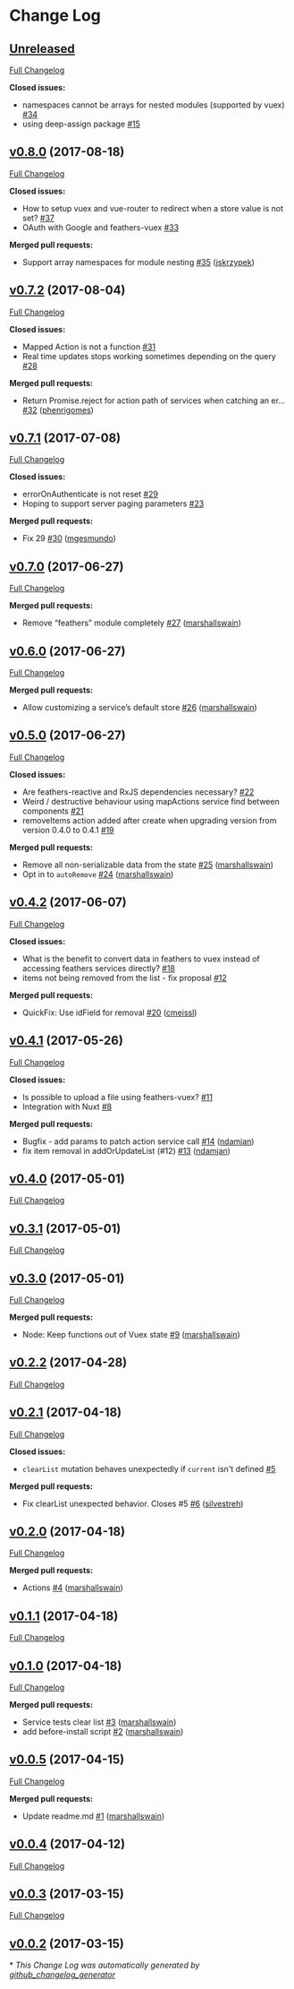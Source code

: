 # Change Log

## [Unreleased](https://github.com/feathersjs/feathers-vuex/tree/HEAD)

[Full Changelog](https://github.com/feathersjs/feathers-vuex/compare/v0.8.0...HEAD)

**Closed issues:**

- namespaces cannot be arrays for nested modules \(supported by vuex\) [\#34](https://github.com/feathersjs/feathers-vuex/issues/34)
- using deep-assign package [\#15](https://github.com/feathersjs/feathers-vuex/issues/15)

## [v0.8.0](https://github.com/feathersjs/feathers-vuex/tree/v0.8.0) (2017-08-18)
[Full Changelog](https://github.com/feathersjs/feathers-vuex/compare/v0.7.2...v0.8.0)

**Closed issues:**

- How to setup vuex and vue-router to redirect when a store value is not set? [\#37](https://github.com/feathersjs/feathers-vuex/issues/37)
- OAuth with Google and feathers-vuex [\#33](https://github.com/feathersjs/feathers-vuex/issues/33)

**Merged pull requests:**

- Support array namespaces for module nesting [\#35](https://github.com/feathersjs/feathers-vuex/pull/35) ([jskrzypek](https://github.com/jskrzypek))

## [v0.7.2](https://github.com/feathersjs/feathers-vuex/tree/v0.7.2) (2017-08-04)
[Full Changelog](https://github.com/feathersjs/feathers-vuex/compare/v0.7.1...v0.7.2)

**Closed issues:**

- Mapped Action is not a function [\#31](https://github.com/feathersjs/feathers-vuex/issues/31)
- Real time updates stops working sometimes depending on the query [\#28](https://github.com/feathersjs/feathers-vuex/issues/28)

**Merged pull requests:**

- Return Promise.reject for action path of services when catching an er… [\#32](https://github.com/feathersjs/feathers-vuex/pull/32) ([phenrigomes](https://github.com/phenrigomes))

## [v0.7.1](https://github.com/feathersjs/feathers-vuex/tree/v0.7.1) (2017-07-08)
[Full Changelog](https://github.com/feathersjs/feathers-vuex/compare/v0.7.0...v0.7.1)

**Closed issues:**

- errorOnAuthenticate is not reset [\#29](https://github.com/feathersjs/feathers-vuex/issues/29)
- Hoping to support server paging parameters [\#23](https://github.com/feathersjs/feathers-vuex/issues/23)

**Merged pull requests:**

- Fix 29 [\#30](https://github.com/feathersjs/feathers-vuex/pull/30) ([mgesmundo](https://github.com/mgesmundo))

## [v0.7.0](https://github.com/feathersjs/feathers-vuex/tree/v0.7.0) (2017-06-27)
[Full Changelog](https://github.com/feathersjs/feathers-vuex/compare/v0.6.0...v0.7.0)

**Merged pull requests:**

- Remove “feathers” module completely [\#27](https://github.com/feathersjs/feathers-vuex/pull/27) ([marshallswain](https://github.com/marshallswain))

## [v0.6.0](https://github.com/feathersjs/feathers-vuex/tree/v0.6.0) (2017-06-27)
[Full Changelog](https://github.com/feathersjs/feathers-vuex/compare/v0.5.0...v0.6.0)

**Merged pull requests:**

- Allow customizing a service’s default store [\#26](https://github.com/feathersjs/feathers-vuex/pull/26) ([marshallswain](https://github.com/marshallswain))

## [v0.5.0](https://github.com/feathersjs/feathers-vuex/tree/v0.5.0) (2017-06-27)
[Full Changelog](https://github.com/feathersjs/feathers-vuex/compare/v0.4.2...v0.5.0)

**Closed issues:**

- Are feathers-reactive and RxJS dependencies necessary? [\#22](https://github.com/feathersjs/feathers-vuex/issues/22)
- Weird / destructive behaviour using mapActions service find between components [\#21](https://github.com/feathersjs/feathers-vuex/issues/21)
- removeItems action added after create when upgrading version from version 0.4.0 to 0.4.1 [\#19](https://github.com/feathersjs/feathers-vuex/issues/19)

**Merged pull requests:**

- Remove all non-serializable data from the state [\#25](https://github.com/feathersjs/feathers-vuex/pull/25) ([marshallswain](https://github.com/marshallswain))
- Opt in to `autoRemove` [\#24](https://github.com/feathersjs/feathers-vuex/pull/24) ([marshallswain](https://github.com/marshallswain))

## [v0.4.2](https://github.com/feathersjs/feathers-vuex/tree/v0.4.2) (2017-06-07)
[Full Changelog](https://github.com/feathersjs/feathers-vuex/compare/v0.4.1...v0.4.2)

**Closed issues:**

- What is the benefit to convert data in feathers to vuex instead of accessing feathers services directly? [\#18](https://github.com/feathersjs/feathers-vuex/issues/18)
- items not being removed from the list - fix proposal [\#12](https://github.com/feathersjs/feathers-vuex/issues/12)

**Merged pull requests:**

- QuickFix: Use idField for removal [\#20](https://github.com/feathersjs/feathers-vuex/pull/20) ([cmeissl](https://github.com/cmeissl))

## [v0.4.1](https://github.com/feathersjs/feathers-vuex/tree/v0.4.1) (2017-05-26)
[Full Changelog](https://github.com/feathersjs/feathers-vuex/compare/v0.4.0...v0.4.1)

**Closed issues:**

- Is possible to upload a file using feathers-vuex? [\#11](https://github.com/feathersjs/feathers-vuex/issues/11)
- Integration with Nuxt [\#8](https://github.com/feathersjs/feathers-vuex/issues/8)

**Merged pull requests:**

- Bugfix - add params to patch action service call [\#14](https://github.com/feathersjs/feathers-vuex/pull/14) ([ndamjan](https://github.com/ndamjan))
- fix item removal in addOrUpdateList \(\#12\) [\#13](https://github.com/feathersjs/feathers-vuex/pull/13) ([ndamjan](https://github.com/ndamjan))

## [v0.4.0](https://github.com/feathersjs/feathers-vuex/tree/v0.4.0) (2017-05-01)
[Full Changelog](https://github.com/feathersjs/feathers-vuex/compare/v0.3.1...v0.4.0)

## [v0.3.1](https://github.com/feathersjs/feathers-vuex/tree/v0.3.1) (2017-05-01)
[Full Changelog](https://github.com/feathersjs/feathers-vuex/compare/v0.3.0...v0.3.1)

## [v0.3.0](https://github.com/feathersjs/feathers-vuex/tree/v0.3.0) (2017-05-01)
[Full Changelog](https://github.com/feathersjs/feathers-vuex/compare/v0.2.2...v0.3.0)

**Merged pull requests:**

- Node: Keep functions out of Vuex state [\#9](https://github.com/feathersjs/feathers-vuex/pull/9) ([marshallswain](https://github.com/marshallswain))

## [v0.2.2](https://github.com/feathersjs/feathers-vuex/tree/v0.2.2) (2017-04-28)
[Full Changelog](https://github.com/feathersjs/feathers-vuex/compare/v0.2.1...v0.2.2)

## [v0.2.1](https://github.com/feathersjs/feathers-vuex/tree/v0.2.1) (2017-04-18)
[Full Changelog](https://github.com/feathersjs/feathers-vuex/compare/v0.2.0...v0.2.1)

**Closed issues:**

- `clearList` mutation behaves unexpectedly if `current` isn't defined [\#5](https://github.com/feathersjs/feathers-vuex/issues/5)

**Merged pull requests:**

- Fix clearList unexpected behavior. Closes \#5 [\#6](https://github.com/feathersjs/feathers-vuex/pull/6) ([silvestreh](https://github.com/silvestreh))

## [v0.2.0](https://github.com/feathersjs/feathers-vuex/tree/v0.2.0) (2017-04-18)
[Full Changelog](https://github.com/feathersjs/feathers-vuex/compare/v0.1.1...v0.2.0)

**Merged pull requests:**

- Actions [\#4](https://github.com/feathersjs/feathers-vuex/pull/4) ([marshallswain](https://github.com/marshallswain))

## [v0.1.1](https://github.com/feathersjs/feathers-vuex/tree/v0.1.1) (2017-04-18)
[Full Changelog](https://github.com/feathersjs/feathers-vuex/compare/v0.1.0...v0.1.1)

## [v0.1.0](https://github.com/feathersjs/feathers-vuex/tree/v0.1.0) (2017-04-18)
[Full Changelog](https://github.com/feathersjs/feathers-vuex/compare/v0.0.5...v0.1.0)

**Merged pull requests:**

- Service tests clear list [\#3](https://github.com/feathersjs/feathers-vuex/pull/3) ([marshallswain](https://github.com/marshallswain))
- add before-install script [\#2](https://github.com/feathersjs/feathers-vuex/pull/2) ([marshallswain](https://github.com/marshallswain))

## [v0.0.5](https://github.com/feathersjs/feathers-vuex/tree/v0.0.5) (2017-04-15)
[Full Changelog](https://github.com/feathersjs/feathers-vuex/compare/v0.0.4...v0.0.5)

**Merged pull requests:**

- Update readme.md [\#1](https://github.com/feathersjs/feathers-vuex/pull/1) ([marshallswain](https://github.com/marshallswain))

## [v0.0.4](https://github.com/feathersjs/feathers-vuex/tree/v0.0.4) (2017-04-12)
[Full Changelog](https://github.com/feathersjs/feathers-vuex/compare/v0.0.3...v0.0.4)

## [v0.0.3](https://github.com/feathersjs/feathers-vuex/tree/v0.0.3) (2017-03-15)
[Full Changelog](https://github.com/feathersjs/feathers-vuex/compare/v0.0.2...v0.0.3)

## [v0.0.2](https://github.com/feathersjs/feathers-vuex/tree/v0.0.2) (2017-03-15)


\* *This Change Log was automatically generated by [github_changelog_generator](https://github.com/skywinder/Github-Changelog-Generator)*